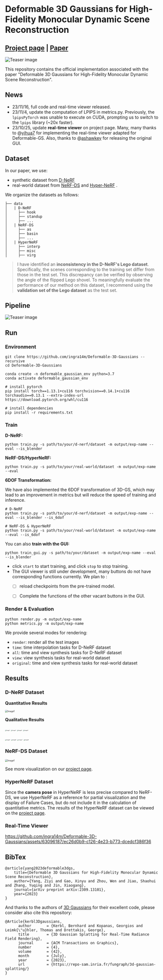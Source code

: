 # Deformable 3D Gaussians for High-Fidelity Monocular Dynamic Scene Reconstruction

## [Project page](https://ingra14m.github.io/Deformable-Gaussians/) | [Paper](https://arxiv.org/abs/2309.13101)

![Teaser image](assets/teaser.png)

This repository contains the official implementation associated with the paper "Deformable 3D Gaussians for High-Fidelity Monocular Dynamic Scene Reconstruction".



## News

- 23/11/16, full code and real-time viewer released.
- 23/11/4, update the computation of LPIPS in metrics.py. Previously, the `lpipsPyTorch` was unable to execute on CUDA, prompting us to switch to the `lpips` library (~20x faster).
- 23/10/25, update **real-time viewer** on project page. Many, many thanks to @[yihua7](https://github.com/yihua7) for implementing the real-time viewer adapted for Deformable-GS. Also, thanks to @[ashawkey](https://github.com/ashawkey) for releasing the original GUI.



## Dataset

In our paper, we use:

- synthetic dataset from [D-NeRF](https://www.albertpumarola.com/research/D-NeRF/index.html)
- real-world dataset from [NeRF-DS](https://jokeryan.github.io/projects/nerf-ds/) and [Hyper-NeRF](https://hypernerf.github.io/) .

We organize the datasets as follows:

```shell
├── data
│   | D-NeRF 
│     ├── hook
│     ├── standup 
│     ├── ...
│   | NeRF-DS
│     ├── as
│     ├── basin
│     ├── ...
│   | HyperNeRF
│     ├── interp
│     ├── misc
│     ├── virg
```

> I have identified an **inconsistency in the D-NeRF's Lego dataset**. Specifically, the scenes corresponding to the training set differ from those in the test set. This discrepancy can be verified by observing the angle of the flipped Lego shovel. To meaningfully evaluate the performance of our method on this dataset, I recommend using the **validation set of the Lego dataset** as the test set.



## Pipeline

![Teaser image](assets/pipeline.png)



## Run

### Environment

```shell
git clone https://github.com/ingra14m/Deformable-3D-Gaussians --recursive
cd Deformable-3D-Gaussians

conda create -n deformable_gaussian_env python=3.7
conda activate deformable_gaussian_env

# install pytorch
pip install torch==1.13.1+cu116 torchvision==0.14.1+cu116 torchaudio==0.13.1 --extra-index-url https://download.pytorch.org/whl/cu116

# install dependencies
pip install -r requirements.txt
```



### Train

**D-NeRF:**

```shell
python train.py -s path/to/your/d-nerf/dataset -m output/exp-name --eval --is_blender
```

**NeRF-DS/HyperNeRF:**

```shell
python train.py -s path/to/your/real-world/dataset -m output/exp-name --eval
```

**6DOF Transformation:**

We have also implemented the 6DOF transformation of 3D-GS, which may lead to an improvement in metrics but will reduce the speed of training and inference.

```shell
# D-NeRF
python train.py -s path/to/your/d-nerf/dataset -m output/exp-name --eval --is_blender --is_6dof

# NeRF-DS & HyperNeRF
python train.py -s path/to/your/real-world/dataset -m output/exp-name --eval --is_6dof
```

You can also **train with the GUI:**

```shell
python train_gui.py -s path/to/your/dataset -m output/exp-name --eval --is_blender
```

- click `start` to start training, and click `stop` to stop training.
- The GUI viewer is still under development, many buttons do not have corresponding functions currently. We plan to :
  - [ ] reload checkpoints from the pre-trained model.
  - [ ] Complete the functions of the other vacant buttons in the GUI.



### Render & Evaluation

```shell
python render.py -m output/exp-name
python metrics.py -m output/exp-name
```

We provide several modes for rendering:

- `render`: render all the test images
- `time`: time interpolation tasks for D-NeRF dataset
- `all`: time and view synthesis tasks for D-NeRF dataset
- `view`: view synthesis tasks for real-world dataset
- `original`: time and view synthesis tasks for real-world dataset



## Results

### D-NeRF Dataset

**Quantitative Results**

<img src="assets/results/D-NeRF/Quantitative.jpg" alt="Image1" style="zoom:50%;" />

**Qualitative Results**

 <img src="assets/results/D-NeRF/bouncing.gif" alt="Image1" style="zoom:25%;" />  <img src="assets/results/D-NeRF/hell.gif" alt="Image1" style="zoom:25%;" />  <img src="assets/results/D-NeRF/hook.gif" alt="Image3" style="zoom:25%;" />  <img src="assets/results/D-NeRF/jump.gif" alt="Image4" style="zoom:25%;" /> 

 <img src="assets/results/D-NeRF/lego.gif" alt="Image5" style="zoom:25%;" />  <img src="assets/results/D-NeRF/mutant.gif" alt="Image6" style="zoom:25%;" />  <img src="assets/results/D-NeRF/stand.gif" alt="Image7" style="zoom:25%;" />  <img src="assets/results/D-NeRF/trex.gif" alt="Image8" style="zoom:25%;" /> 



### NeRF-DS Dataset

<img src="assets/results/NeRF-DS/Quantitative.jpg" alt="Image1" style="zoom:50%;" />

See more visualization on our [project page](https://ingra14m.github.io/Deformable-Gaussians/).



### HyperNeRF Dataset

Since the **camera pose** in HyperNeRF is less precise compared to NeRF-DS, we use HyperNeRF as a reference for partial visualization and the display of Failure Cases, but do not include it in the calculation of quantitative metrics. The results of the HyperNeRF dataset can be viewed on the [project page](https://ingra14m.github.io/Deformable-Gaussians/).



### Real-Time Viewer

https://github.com/ingra14m/Deformable-3D-Gaussians/assets/63096187/ec26d0b9-c126-4e23-b773-dcedcf386f36




## BibTex

```
@article{yang2023deformable3dgs,
    title={Deformable 3D Gaussians for High-Fidelity Monocular Dynamic Scene Reconstruction},
    author={Yang, Ziyi and Gao, Xinyu and Zhou, Wen and Jiao, Shaohui and Zhang, Yuqing and Jin, Xiaogang},
    journal={arXiv preprint arXiv:2309.13101},
    year={2023}
}
```

And thanks to the authors of [3D Gaussians](https://repo-sam.inria.fr/fungraph/3d-gaussian-splatting/) for their excellent code, please consider also cite this repository:

```
@Article{kerbl3Dgaussians,
      author       = {Kerbl, Bernhard and Kopanas, Georgios and Leimk{\"u}hler, Thomas and Drettakis, George},
      title        = {3D Gaussian Splatting for Real-Time Radiance Field Rendering},
      journal      = {ACM Transactions on Graphics},
      number       = {4},
      volume       = {42},
      month        = {July},
      year         = {2023},
      url          = {https://repo-sam.inria.fr/fungraph/3d-gaussian-splatting/}
}
```

